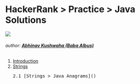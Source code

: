 # HackerRank > Practice > Java Solutions 
![](https://hrcdn.net/hackerrank/assets/brand/h_mark_sm-9c05999c62674028552f4e813728e591.svg)
###### author: [**Abhinav Kushwaha (Baba Albus)**](http://babaalbus.com/ "http://babaalbus.com/")

1. [Introduction]()
2. [Strings](https://github.com/Abhi9935/HackerRank/tree/master/Java/String)
      <pre>2.1 [Strings > Java Anagrams]()</pre>
